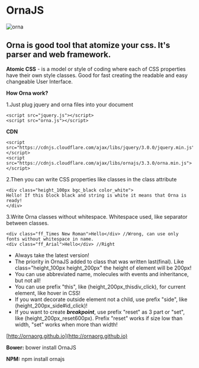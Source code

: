 # OrnaJS
![orna](http://ornaorg.github.io/img/ornaname.png)



Orna is good tool that atomize your css. It's parser and web framework.
-----------------------------------------------------------------------

**Atomic CSS** - is a model or style of coding where each of CSS properties have their own style classes. 
 Good for fast creating the readable and easy changeable User Interface.

**How Orna work?**

1.Just plug jquery and orna files into your document

    <script src="jquery.js"></script>
    <script src="orna.js"></script>
    
**CDN**

    <script src="https://cdnjs.cloudflare.com/ajax/libs/jquery/3.0.0/jquery.min.js"></script>
    <script src="https://cdnjs.cloudflare.com/ajax/libs/ornajs/3.3.0/orna.min.js"></script>
    
2.Then you can write CSS properties like classes in the class attribute

    <div class="height_100px bgc_black color_white">
    Hello! If this block black and string is white it means that Orna is ready!
    </div>
    
    

3.Write Orna classes without whitespace. Whitespace used, like
separator between classes. 

    <div class="ff_Times New Roman">Hello</div> //Wrong, can use only fonts without whitespace in name.
    <div class="ff_Arial">Hello</div> //Right 

 - Always take the latest version!
 - The priority in OrnaJS added to class that was written last(final).
   Like class="height_100px height_200px" the height of element will be
   200px!
 - You can use abbreviated name, molecules with events and inheritance,
   but not all!
 - You can use prefix "this", like (height_200px_thisdiv_click), for current element, like hover in CSS!
 - If you want decorate outside element not a child, use prefix "side",
   like (height_200px_side#id_click)!
 - If you want to create ***breakpoint***, use prefix "reset" as 3 part or
   "set", like (height_200px_reset600px). Prefix "reset" works if size low than width, "set" works when
   more than width!
 


[http://ornaorg.github.io](http://ornaorg.github.io)

**Bower:** bower install OrnaJS

**NPM:** npm install ornajs
